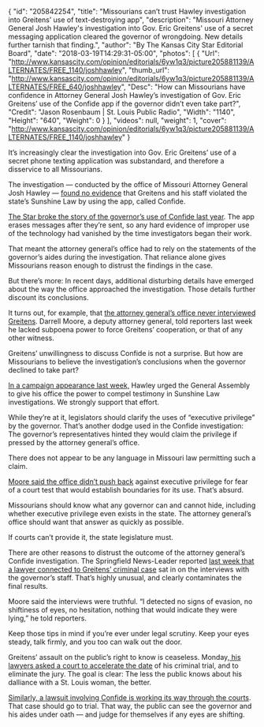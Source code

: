 {
  "id": "205842254",
  "title": "Missourians can’t trust Hawley investigation into Greitens’ use of text-destroying app",
  "description": "Missouri Attorney General Josh Hawley's investigation into Gov. Eric Greitens' use of a secret messaging application cleared the governor of wrongdoing. New details further tarnish that finding.",
  "author": "By The Kansas City Star Editorial Board",
  "date": "2018-03-19T14:29:31-05:00",
  "photos": [
    {
      "Url": "http://www.kansascity.com/opinion/editorials/6yw1q3/picture205881139/ALTERNATES/FREE_1140/joshhawley",
      "thumb_url": "http://www.kansascity.com/opinion/editorials/6yw1q3/picture205881139/ALTERNATES/FREE_640/joshhawley",
      "Desc": "How can Missourians have confidence in Attorney General Josh Hawley’s investigation of Gov. Eric Greitens’ use of the Confide app if the governor didn’t even take part?",
      "Credit": "Jason Rosenbaum | St. Louis Public Radio",
      "Width": "1140",
      "Height": "640",
      "Weight": 0
    }
  ],
  "videos": null,
  "weight": 1,
  "cover": "http://www.kansascity.com/opinion/editorials/6yw1q3/picture205881139/ALTERNATES/FREE_1140/joshhawley"
}

<p>It’s increasingly clear the investigation into Gov. Eric Greitens’ use of a secret phone texting application was substandard, and therefore a disservice to all Missourians.</p><p>The investigation — conducted by the office of Missouri Attorney General Josh Hawley — <a href="http://www.kansascity.com/latest-news/article203065919.html" target="_blank" title="">found no evidence</a> that Greitens and his staff violated the state’s Sunshine Law by using the app, called Confide.</p><p><a href="http://www.kansascity.com/news/politics-government/article188405944.html" target="_blank" title="">The Star broke the story of the governor’s use of Confide last year</a>. The app erases messages after they’re sent, so any hard evidence of improper use of the technology had vanished by the time investigators began their work.</p><p>That meant the attorney general’s office had to rely on the statements of the governor’s aides during the investigation. That reliance alone gives Missourians reason enough to distrust the findings in the case.</p><p>But there’s more: In recent days, additional disturbing details have emerged about the way the office approached the investigation. Those details further discount its conclusions.</p><p>It turns out, for example, that <a href="http://www.kansascity.com/news/politics-government/article205565459.html" target="_blank" title="">the attorney general’s office never interviewed Greitens</a>. Darrell Moore, a deputy attorney general, told reporters last week he lacked subpoena power to force Greitens’ cooperation, or that of any other witness. </p><p>Greitens’ unwillingness to discuss Confide is not a surprise. But how are Missourians to believe the investigation’s conclusions when the governor declined to take part?</p><p><a href="http://www.kansascity.com/news/politics-government/article205565459.html" target="_blank" title="">In a campaign appearance last week,</a> Hawley urged the General Assembly to give his office the power to compel testimony in Sunshine Law investigations. We strongly support that effort.</p><p>While they’re at it, legislators should clarify the uses of “executive privilege” by the governor. That’s another dodge used in the Confide investigation: The governor’s representatives hinted they would claim the privilege if pressed by the attorney general’s office.</p><p>There does not appear to be any language in Missouri law permitting such a claim. </p><p><a href="http://www.stltoday.com/news/local/govt-and-politics/democrats-called-his-greitens-probe-a-sham-now-the-investigator/article_d2e0fd91-2717-5cdf-a342-1e8d17683fbe.html" target="_blank" title="">Moore said the office didn’t push back</a> against executive privilege for fear of a court test that would establish boundaries for its use. That’s absurd. </p><p>Missourians should know what any governor can and cannot hide, including whether executive privilege even exists in the state. The attorney general’s office should want that answer as quickly as possible.</p><p>If courts can’t provide it, the state legislature must.</p><p>There are other reasons to distrust the outcome of the attorney general’s Confide investigation. The Springfield News-Leader reported <a href="https://www.news-leader.com/story/news/politics/2018/03/16/hawleys-investigators-feared-challenging-greitens-executive-privilege-claim-could-set-court-preceden/431434002/" target="_blank" title="">last week that a lawyer connected to Greitens’ criminal case</a> sat in on the interviews with the governor’s staff. That’s highly unusual, and clearly contaminates the final results.</p><p>Moore said the interviews were truthful. “I detected no signs of evasion, no shiftiness of eyes, no hesitation, nothing that would indicate they were lying,” he told reporters.</p><p>Keep those tips in mind if you’re ever under legal scrutiny. Keep your eyes steady, talk firmly, and you too can walk out the door.</p><p>Greitens’ assault on the public’s right to know is ceaseless. Monday<a href="http://www.kansascity.com/news/politics-government/article205828784.html" target="_blank" title="">, his lawyers asked a court to accelerate the date</a> of his criminal trial, and to eliminate the jury. The goal is clear: The less the public knows about his dalliance with a St. Louis woman, the better.</p><p><a href="http://www.stltoday.com/news/local/columns/tony-messenger/messenger-lawyer-who-filed-confide-lawsuit-takes-hawley-to-school/article_3bcf8025-827f-5ad0-afd5-3d411e995c68.html" target="_blank" title="">Similarly, a lawsuit involving Confide is working its way through the courts</a>. That case should go to trial. That way, the public can see the governor and his aides under oath — and judge for themselves if any eyes are shifting.</p>

